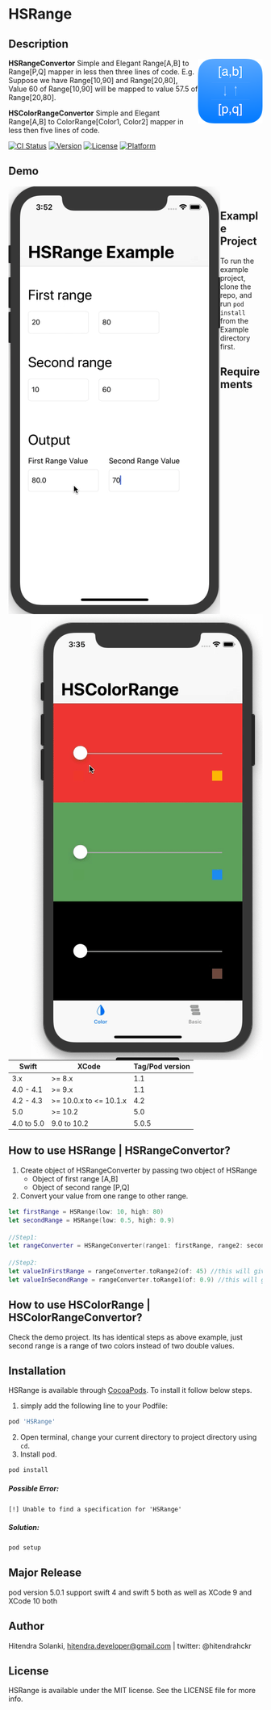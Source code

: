 # HSRange
## Description

<img src="https://github.com/hitendradeveloper/HSRange/blob/master/Assests/HSRange%20Radius%20128.png" alt="HSRange" align="right" />

**HSRangeConvertor** Simple and Elegant Range[A,B] to Range[P,Q] mapper in less then three lines of code.
  E.g.  Suppose we have Range[10,90] and Range[20,80],
        Value 60 of Range[10,90] will be mapped to value 57.5 of Range[20,80].

**HSColorRangeConvertor** Simple and Elegant Range[A,B] to ColorRange[Color1, Color2] mapper in less then five lines of code.

[![CI Status](http://img.shields.io/travis/hitendradeveloper/HSRange.svg?style=flat)](https://travis-ci.org/hitendradeveloper/HSRange)
[![Version](https://img.shields.io/cocoapods/v/HSRange.svg?style=flat)](http://cocoapods.org/pods/HSRange)
[![License](https://img.shields.io/cocoapods/l/HSRange.svg?style=flat)](http://cocoapods.org/pods/HSRange)
[![Platform](https://img.shields.io/cocoapods/p/HSRange.svg?style=flat)](http://cocoapods.org/pods/HSRange)



## Demo
<p>
<img src="https://github.com/hitendradeveloper/HSRange/blob/master/Assests/HSRangeDemo.gif" alt="HSRange" align="left" />
<img src="" alt="" />
<img src="https://github.com/hitendradeveloper/HSRange/blob/master/Assests/HSColorRange.gif" alt="HSColorRange" align="right" />
<p>



## Example Project

To run the example project, clone the repo, and run `pod install` from the Example directory first.

## Requirements
| Swift  | XCode | Tag/Pod version |
| --- | ------------- | ------ |
| 3.x  | >= 8.x  | 1.1 |
| 4.0 - 4.1  | >= 9.x  | 1.1 |
| 4.2 - 4.3  | >= 10.0.x to <= 10.1.x  | 4.2 |
| 5.0 | >= 10.2  | 5.0 |
| 4.0 to 5.0 | 9.0 to 10.2  | 5.0.5 |



## How to use HSRange | HSRangeConvertor? 
1. Create object of HSRangeConverter by passing two object of HSRange
   - Object of first range [A,B]
   - Object of second range [P,Q]
2. Convert your value from one range to other range.

```Swift
let firstRange = HSRange(low: 10, high: 80)
let secondRange = HSRange(low: 0.5, high: 0.9)

//Step1:
let rangeConverter = HSRangeConverter(range1: firstRange, range2: secondRange)  
        
//Step2:        
let valueInFirstRange = rangeConverter.toRange2(of: 45) //this will give 0.7
let valueInSecondRange = rangeConverter.toRange1(of: 0.9) //this will give 80
```

## How to use HSColorRange | HSColorRangeConvertor? 
Check the demo project. Its has identical steps as above example, just second range is a range of two colors instead of two double values.

## Installation

HSRange is available through [CocoaPods](http://cocoapods.org). To install
it follow below steps. 

1. simply add the following line to your Podfile:

```ruby
pod 'HSRange'
```
2. Open terminal, change your current directory to project directory using `cd`.
3. Install pod.

```ruby
pod install
```
##### Possible Error:
`[!] Unable to find a specification for 'HSRange'` 
##### Solution:

```ruby
pod setup
```

## Major Release
pod version 5.0.1 support swift 4 and swift 5 both as well as XCode 9 and XCode 10 both

## Author

Hitendra Solanki, hitendra.developer@gmail.com | twitter: @hitendrahckr

## License

HSRange is available under the MIT license. See the LICENSE file for more info.
